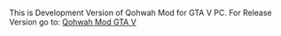 This is Development Version of Qohwah Mod for GTA V PC.
For Release Version go to: [Qohwah Mod GTA V](https://github.com/izzi-digital/QohwahMod/releases)
